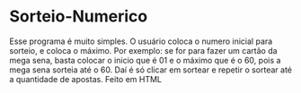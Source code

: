 # Sorteio-Numerico
 Esse programa é muito simples. O usuário coloca o numero inicial para sorteio, e coloca o máximo. Por exemplo: se for para fazer um cartão da mega sena, basta colocar o inicio que é 01 e o máximo que é o 60, pois a mega sena sorteia até o 60. Daí é só clicar em sortear  e repetir o sortear até a quantidade de apostas. Feito em HTML
